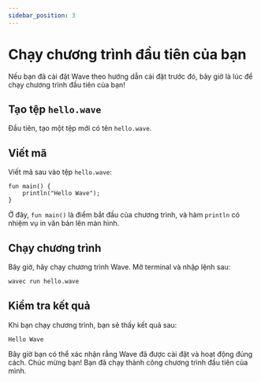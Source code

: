 ```yaml
---
sidebar_position: 3
---
```


# Chạy chương trình đầu tiên của bạn
Nếu bạn đã cài đặt Wave theo hướng dẫn cài đặt trước đó, bây giờ là lúc để chạy chương trình đầu tiên của bạn!

## Tạo tệp `hello.wave`
Đầu tiên, tạo một tệp mới có tên `hello.wave`.

## Viết mã
Viết mã sau vào tệp `hello.wave`:

```wave
fun main() {
    println("Hello Wave");
}
```

Ở đây, `fun main()` là điểm bắt đầu của chương trình, và hàm `println` có nhiệm vụ in văn bản lên màn hình.

## Chạy chương trình
Bây giờ, hãy chạy chương trình Wave. Mở terminal và nhập lệnh sau:

```bash
wavec run hello.wave
```

## Kiểm tra kết quả
Khi bạn chạy chương trình, bạn sẽ thấy kết quả sau:

```
Hello Wave
```

Bây giờ bạn có thể xác nhận rằng Wave đã được cài đặt và hoạt động đúng cách. Chúc mừng bạn! Bạn đã chạy thành công chương trình đầu tiên của mình.
